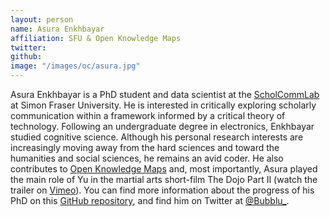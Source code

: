 ```yaml
---
layout: person
name: Asura Enkhbayar
affiliation: SFU & Open Knowledge Maps
twitter: 
github: 
image: "/images/oc/asura.jpg"
---
```


Asura Enkhbayar is a PhD student and data scientist at the [ScholCommLab](https://www.scholcommlab.ca/) at Simon Fraser University. He is interested in critically exploring scholarly communication within a framework informed by a critical theory of technology. Following an undergraduate degree in electronics, Enkhbayar studied cognitive science. Although his personal research interests are increasingly moving away from the hard sciences and toward the humanities and social sciences, he remains an avid coder. He also contributes to [Open Knowledge Maps](http://openknowledgemaps.org/) and, most importantly, Asura played the main role of Yu in the martial arts short-film The Dojo Part II (watch the trailer on [Vimeo](https://vimeo.com/127528523)). You can find more information about the progress of his PhD on this [GitHub repository](https://github.com/Bubblbu/phd), and find him on Twitter at [@Bubblu_](https://twitter.com/bubblbu_).